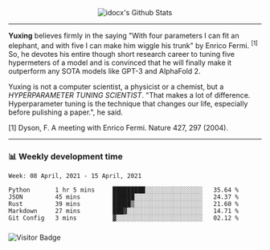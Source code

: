 <div align="center">
    <img align="center" src="https://github-readme-stats.vercel.app/api?username=idocx&show_icons=true&count_private=true&hide_border=true" alt="idocx's Github Stats"></img>
</div>

---

**Yuxing** believes firmly in the saying "With four parameters I can fit an elephant, and with five I can make him wiggle his trunk" by Enrico Fermi. <sup>[1]</sup> So, he devotes his entire though short research career to tuning five hypermeters of a model and is convinced that he will finally make it outperform any SOTA models like GPT-3 and AlphaFold 2.

Yuxing is not a computer scientist, a physicist or a chemist, but a *HYPERPARAMETER TUNING SCIENTIST*. "That makes a lot of difference. Hyperparameter tuning is the technique that changes our life, especially before pulishing a paper.", he said.

[1] Dyson, F. A meeting with Enrico Fermi. Nature 427, 297 (2004).


---

### 📊 Weekly development time
<!--START_SECTION:waka-->
```text
Week: 08 April, 2021 - 15 April, 2021

Python       1 hr 5 mins     █████████░░░░░░░░░░░░░░░░   35.64 % 
JSON         45 mins         ██████░░░░░░░░░░░░░░░░░░░   24.37 % 
Rust         39 mins         █████▒░░░░░░░░░░░░░░░░░░░   21.60 % 
Markdown     27 mins         ███▓░░░░░░░░░░░░░░░░░░░░░   14.71 % 
Git Config   3 mins          ▓░░░░░░░░░░░░░░░░░░░░░░░░   02.12 % 
```
<!--END_SECTION:waka-->

### 

![Visitor Badge](https://visitor-badge.laobi.icu/badge?page_id=idocx.idocx)